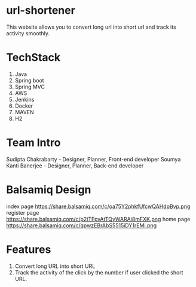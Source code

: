 # url-shortener
This website allows you to convert long url into short url and track its activity smoothly.

# TechStack
1. Java 
2. Spring boot
3. Spring MVC
4. AWS
5. Jenkins
6. Docker
7. MAVEN
8. H2

# Team Intro
Sudipta Chakrabarty - Designer, Planner, Front-end developer
Soumya Kanti Banerjee - Designer, Planner, Back-end developer 

# Balsamiq Design
index page https://share.balsamiq.com/c/oa75Y2phkfUfcwQAHdpBvp.png
register page https://share.balsamiq.com/c/p2iTFpvAtTQyWARAi8mFXK.png
home page https://share.balsamiq.com/c/qpwzEBrAbS5515iDY1rEMi.png

# Features
1. Convert long URL into short URL
2. Track the activity of the click by the number if user clicked the short URL.
